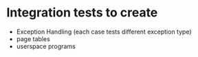 # Integration tests to create

- Exception Handling (each case tests different exception type)
- page tables
- userspace programs
